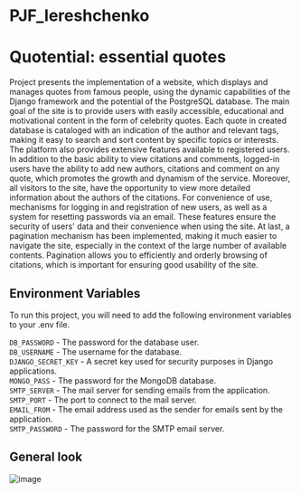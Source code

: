 # PJF_Iereshchenko

# Quotential: essential quotes

Project presents the implementation of a website, which displays and manages quotes from famous people, using the dynamic capabilities of the Django framework and the potential of the PostgreSQL database. The main goal of the site is to provide users with easily accessible, educational and motivational content in the form of celebrity quotes. Each quote in created database is cataloged with an indication of the author and relevant tags, making it easy to search and sort content by specific topics or interests. The platform also provides extensive features available to registered users. In addition to the basic ability to view citations and comments, logged-in users have the ability to add new authors, citations and comment on any quote, which promotes the growth and dynamism of the service. Moreover, all visitors to the site, have the opportunity to view more detailed information about the authors of the citations. For convenience of use, mechanisms for logging in and registration of new users, as well as a system for resetting passwords via an email. These features ensure the security of users' data and their convenience when using the site. At last, a pagination mechanism has been implemented, making it much easier to navigate the site, especially in the context of the large number of available contents. Pagination allows you to efficiently and orderly browsing of citations, which is important for ensuring good usability of the site.

## Environment Variables

To run this project, you will need to add the following environment variables to your .env file.

`DB_PASSWORD` - The password for the database user.  
`DB_USERNAME` - The username for the database.  
`DJANGO_SECRET_KEY` - A secret key used for security purposes in Django applications.  
`MONGO_PASS` - The password for the MongoDB database.  
`SMTP_SERVER` - The mail server for sending emails from the application.  
`SMTP_PORT` - The port to connect to the mail server.  
`EMAIL_FROM` - The email address used as the sender for emails sent by the application.  
`SMTP_PASSWORD` - The password for the SMTP email server.  

## General look
![image](https://github.com/m1hanch/PJF_Iereshchenko/assets/92646976/46018a04-2ad1-4db2-b823-0b10d84c7914)
